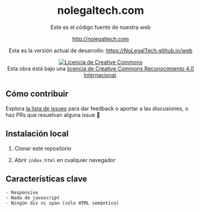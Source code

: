 <h1 align="center">nolegaltech.com</h1>

<p align="center">Este es el código fuente de nuestra web</p>

<p align="center"><a target="_blank" href="http://nolegaltech.com">http://nolegaltech.com</a></p>

<p align="center">Esta es la versión actual de desarrollo: <a target="_blank" href="https://NoLegalTech.github.io/web">https://NoLegalTech.github.io/web</a></p>

<p align="center"><a rel="license" href="http://creativecommons.org/licenses/by/4.0/">
    <img alt="Licencia de Creative Commons" style="border-width:0" src="https://i.creativecommons.org/l/by/4.0/88x31.png" />
</a>
<br /> Esta obra está bajo una <a rel="license" href="http://creativecommons.org/licenses/by/4.0/">licencia de Creative Commons Reconocimiento 4.0 Internacional</a>.
</p>


## Cómo contribuir

Explora [la lista de issues](https://github.com/NoLegalTech/web/issues) para dar feedback o aportar a las discusiones,
o haz PRs que resuelvan alguna issue :grimacing:


## Instalación local

1) Clonar este repositorio

2) Abrir `index.html` en cualquier navegador


## Características clave

    - Responsive
    - Nada de javascript
    - Ningún div ni span (sólo HTML semántico)
